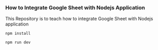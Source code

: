 ### How to Integrate Google Sheet with Nodejs Application

This Repository is to teach how to integrate Google Sheet with Nodejs application

```
npm install

npm run dev
```

